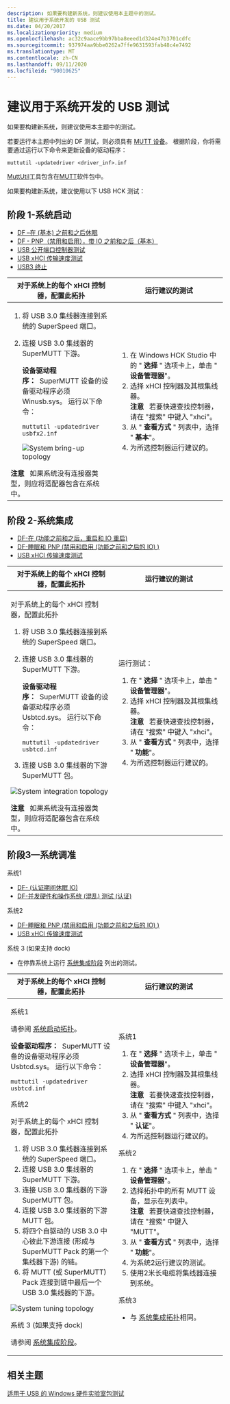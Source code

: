 ```yaml
---
description: 如果要构建新系统，则建议使用本主题中的测试。
title: 建议用于系统开发的 USB 测试
ms.date: 04/20/2017
ms.localizationpriority: medium
ms.openlocfilehash: ac32c9aace9bb97bba8eeed1d324e47b3701cdfc
ms.sourcegitcommit: 937974aa9bbe0262a7ffe9631593fab48c4e7492
ms.translationtype: MT
ms.contentlocale: zh-CN
ms.lasthandoff: 09/11/2020
ms.locfileid: "90010625"
---
```

# <a name="recommended-usb-tests-for-system-development"></a>建议用于系统开发的 USB 测试


如果要构建新系统，则建议使用本主题中的测试。

若要运行本主题中列出的 DF 测试，则必须具有 [MUTT 设备](microsoft-usb-test-tool--mutt--devices.md)。 根据阶段，你将需要通过运行以下命令来更新设备的驱动程序：

`muttutil -updatedriver <driver_inf>.inf`

[MuttUtil](muttutil.md)工具包含在[MUTT](mutt-software-package.md)软件包中。

如果要构建新系统，建议使用以下 USB HCK 测试：

## <a name="stage-1system-bring-up"></a>阶段 1-系统启动


-   [DF –在 (基本) 之前和之后休眠 ](/previous-versions/windows/hardware/hck/dn247481(v=vs.85))
-   [DF - PNP（禁用和启用），带 IO 之前和之后（基本）](/previous-versions/windows/hardware/hck/dn260411(v=vs.85))
-   [USB 公开端口控制器测试](/previous-versions/windows/hardware/hck/hh998021(v=vs.85))
-   [USB xHCI 传输速度测试](/previous-versions/windows/hardware/hck/hh997864(v=vs.85))
-   [USB3 终止](/previous-versions/windows/hardware/hck/jj124672(v=vs.85))

<table>
<colgroup>
<col width="50%" />
<col width="50%" />
</colgroup>
<thead>
<tr class="header">
<th>对于系统上的每个 xHCI 控制器，配置此拓扑</th>
<th>运行建议的测试</th>
</tr>
</thead>
<tbody>
<tr class="odd">
<td><ol>
<li>将 USB 3.0 集线器连接到系统的 SuperSpeed 端口。</li>
<li><p>连接 USB 3.0 集线器的 SuperMUTT 下游。</p>
<p></p>
<p><strong>设备驱动程序：  </strong>SuperMUTT 设备的设备驱动程序必须 Winusb.sys。 运行以下命令：</p>
<p><code>muttutil -updatedriver usbfx2.inf</code></p>
<p><img src="images/xhci-superspeedhub-supermutt.png" alt="System bring-up topology" /></p></li>
</ol>
<div class="alert">
<strong>注意</strong>   如果系统没有连接器类型，则应将适配器包含在系统中。
</div>
<div>
 
</div></td>
<td><ol>
<li>在 Windows HCK Studio 中的 " <strong>选择</strong> " 选项卡上，单击 " <strong>设备管理器</strong>"。</li>
<li>选择 xHCI 控制器及其根集线器。
<div class="alert">
<strong>注意</strong>   若要快速查找控制器，请在 "搜索" 中键入 "xhci"。
</div>
<div>
 
</div></li>
<li>从 " <strong>查看方式</strong> " 列表中，选择 " <strong>基本</strong>"。</li>
<li>为所选控制器运行建议的。</li>
</ol></td>
</tr>
</tbody>
</table>

 

## <a name="stage-2system-integration"></a>阶段 2-系统集成


-   [DF-在 (功能之前和之后，重启和 IO 重启) ](/previous-versions/windows/hardware/hck/dn260266(v=vs.85))
-   [DF-睡眠和 PNP (禁用和启用 (功能之前和之后的 IO) ) ](/previous-versions/windows/hardware/hck/dn260391(v=vs.85))
-   [USB xHCI 传输速度测试](/previous-versions/windows/hardware/hck/hh997864(v=vs.85))

<table>
<colgroup>
<col width="50%" />
<col width="50%" />
</colgroup>
<thead>
<tr class="header">
<th>对于系统上的每个 xHCI 控制器，配置此拓扑</th>
<th>运行建议的测试</th>
</tr>
</thead>
<tbody>
<tr class="odd">
<td><p></p>
<p>对于系统上的每个 xHCI 控制器，配置此拓扑</p>
<ol>
<li>将 USB 3.0 集线器连接到系统的 SuperSpeed 端口。</li>
<li><p>连接 USB 3.0 集线器的 SuperMUTT 下游。</p>
<p><strong>设备驱动程序：  </strong>SuperMUTT 设备的设备驱动程序必须 Usbtcd.sys。 运行以下命令：</p>
<p><code>muttutil -updatedriver usbtcd.inf</code></p></li>
<li>连接 USB 3.0 集线器的下游 SuperMUTT 包。</li>
</ol>
<p><img src="images/xhci-system-integration.png" alt="System integration topology" /></p>
<p></p>
<div class="alert">
<strong>注意</strong>   如果系统没有连接器类型，则应将适配器包含在系统中。
</div>
<div>
 
</div></td>
<td><p>运行测试：</p>
<ol>
<li>在 " <strong>选择</strong> " 选项卡上，单击 " <strong>设备管理器</strong>"。</li>
<li>选择 xHCI 控制器及其根集线器。
<div class="alert">
<strong>注意</strong>   若要快速查找控制器，请在 "搜索" 中键入 "xhci"。
</div>
<div>
 
</div></li>
<li>从 " <strong>查看方式</strong> " 列表中，选择 " <strong>功能</strong>"。</li>
<li>为所选控制器运行建议的。</li>
</ol></td>
</tr>
</tbody>
</table>

 

## <a name="stage-3system-tuneup"></a>阶段3—系统调准


系统1

-   [DF- (认证期间休眠 IO) ](/previous-versions/windows/hardware/hck/dn247416(v=vs.85))
-   [DF-并发硬件和操作系统 (混乱) 测试 (认证) ](/previous-versions/windows/hardware/hck/hh998603(v=vs.85))

系统2

-   [DF-睡眠和 PNP (禁用和启用 (功能之前和之后的 IO) ) ](/previous-versions/windows/hardware/hck/dn260391(v=vs.85))
-   [USB xHCI 传输速度测试](/previous-versions/windows/hardware/hck/hh997864(v=vs.85))

系统 3 (如果支持 dock) 

-   在停靠系统上运行 [系统集成阶段](#stage-2system-integration) 列出的测试。

<table>
<colgroup>
<col width="50%" />
<col width="50%" />
</colgroup>
<thead>
<tr class="header">
<th>对于系统上的每个 xHCI 控制器，配置此拓扑</th>
<th>运行建议的测试</th>
</tr>
</thead>
<tbody>
<tr class="odd">
<td><p>系统1</p>
<p>请参阅 <a href="#stage-1system-bring-up" data-raw-source="[system bring-up topology](#stage-1system-bring-up)">系统启动拓扑</a>。</p>
<p><strong>设备驱动程序：  </strong>SuperMUTT 设备的设备驱动程序必须 Usbtcd.sys。 运行以下命令：</p>
<p><code>muttutil -updatedriver usbtcd.inf</code></p>
<p>系统2</p>
<p>对于系统上的每个 xHCI 控制器，配置此拓扑</p>
<ol>
<li>将 USB 3.0 集线器连接到系统的 SuperSpeed 端口。</li>
<li>连接 USB 3.0 集线器的 SuperMUTT 下游。</li>
<li>连接 USB 3.0 集线器的下游 SuperMUTT 包。</li>
<li>连接 USB 3.0 集线器的下游 MUTT 包。</li>
<li>将四个自驱动的 USB 3.0 中心彼此下游连接 (形成与 SuperMUTT Pack 的第一个集线器下游) 的链。</li>
<li>将 MUTT (或 SuperMUTT) Pack 连接到链中最后一个 USB 3.0 集线器的下游。</li>
</ol>
<img src="images/xhci-superspeedhub-hub-daisy.png" alt="System tuning topology" />
<p>系统 3 (如果支持 dock) </p>
<p>请参阅 <a href="#stage-2system-integration" data-raw-source="[system integration stage](#stage-2system-integration)">系统集成阶段</a>。</p></td>
<td><p>系统1</p>
<ol>
<li>在 " <strong>选择</strong> " 选项卡上，单击 " <strong>设备管理器</strong>"。</li>
<li>选择 xHCI 控制器及其根集线器。
<div class="alert">
<strong>注意</strong>   若要快速查找控制器，请在 "搜索" 中键入 "xhci"。
</div>
<div>
 
</div></li>
<li>从 " <strong>查看方式</strong> " 列表中，选择 " <strong>认证</strong>"。</li>
<li>为所选控制器运行建议的。</li>
</ol>
<p>系统2</p>
<ol>
<li>在 " <strong>选择</strong> " 选项卡上，单击 " <strong>设备管理器</strong>"。</li>
<li>选择拓扑中的所有 MUTT 设备，显示在列表中。
<div class="alert">
<strong>注意</strong>   若要快速查找控制器，请在 "搜索" 中键入 "MUTT"。
</div>
<div>
 
</div></li>
<li>从 " <strong>查看方式</strong> " 列表中，选择 " <strong>功能</strong>"。</li>
<li>为系统2运行建议的测试。</li>
<li>使用2米长电缆将集线器连接到系统。</li>
</ol>
<p>系统3</p>
<ul>
<li><p>与 <a href="#stage-2system-integration" data-raw-source="[system integration topology](#stage-2system-integration)">系统集成拓扑</a>相同。</p></li>
</ul></td>
</tr>
</tbody>
</table>

 

## <a name="related-topics"></a>相关主题
[适用于 USB 的 Windows 硬件实验室包测试](windows-hardware-certification-kit-tests-for-usb.md)